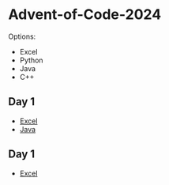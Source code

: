# Advent-of-Code-2024

Options:
- Excel
- Python
- Java
- C++

## Day 1
- [Excel](Day01.xlsx)
- [Java](Day01.java)

## Day 1
- [Excel](Day02.xlsx)
